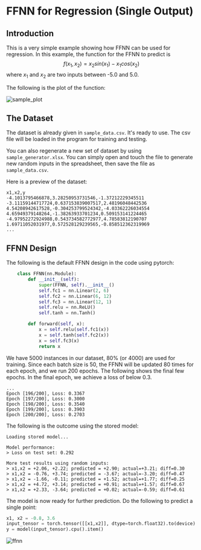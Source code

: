 # FFNN for Regression (Single Output)

## Introduction

This is a very simple example showing how FFNN can be used for regression.
In this example, the function for the FFNN to predict is 
$$f(x_1,x_2) = x_2 sin(x_1) - x_1 cos(x_2)$$ 
where $x_1$ and $x_2$ are two inputs between -5.0 and 5.0. 

The following is the plot of the function:

![sample_plot](https://github.com/cfoh/FFNN-Examples/assets/51439829/6aa48810-596e-4cd3-b0b0-098b832c07b0)

## The Dataset

The dataset is already given in `sample_data.csv`. It's ready to use. The csv file will be loaded in the program for training and testing.

You can also regenerate a new set of dataset by using `sample_generator.xlsx`. You can simply open and touch the file to generate new random inputs in the spreadsheet, then save the file as `sample_data.csv`. 

Here is a preview of the dataset:

```
x1,x2,y
-4.1013795466878,3.28250953731546,-1.37212229345511
-3.11159144717724,0.637153839007517,2.48196048442536
4.54208942617528,-0.304253799524342,-4.03362226034554
4.65949379148264,-1.38263933701234,0.509153141224465
-4.97952272924988,0.543734582772977,4.78583812190707
1.69711052031977,0.572528129239565,-0.858512362319969
...
```

## FFNN Design

The following is the default FFNN design in the code using pytorch:

```python
    class FFNN(nn.Module):
        def __init__(self):
            super(FFNN, self).__init__()
            self.fc1 = nn.Linear(2, 6)
            self.fc2 = nn.Linear(6, 12)
            self.fc3 = nn.Linear(12, 1)
            self.relu = nn.ReLU()
            self.tanh = nn.Tanh()

        def forward(self, x):
            x = self.relu(self.fc1(x))
            x = self.tanh(self.fc2(x))
            x = self.fc3(x)
            return x
```

We have 5000 instances in our dataset, 80% (or 4000) are used for training. Since each batch size is 50, the FFNN will be updated 80 times for each epoch, and we run 200 epochs. The following shows the final few epochs. In the final epoch, we achieve a loss of below 0.3.

```
...
Epoch [196/200], Loss: 0.3367
Epoch [197/200], Loss: 0.3000
Epoch [198/200], Loss: 0.3540
Epoch [199/200], Loss: 0.3903
Epoch [200/200], Loss: 0.2703
```

The following is the outcome using the stored model:

```
Loading stored model...

Model performance:
> Loss on test set: 0.292

More test results using random inputs:
> x1,x2 = +2.06, +2.22; predicted = +2.90; actual=+3.21; diff=0.30
> x1,x2 = -0.76, +3.74; predicted = -3.67; actual=-3.20; diff=0.47
> x1,x2 = -1.66, -0.11; predicted = +1.52; actual=+1.77; diff=0.25
> x1,x2 = +4.72, +3.14; predicted = +0.91; actual=+1.57; diff=0.67
> x1,x2 = +2.33, -3.64; predicted = +0.02; actual=-0.59; diff=0.61
```

The model is now ready for further prediction. Do the following to predict a single point:

```python
x1, x2 = -0.8, 3.6
input_tensor = torch.tensor([[x1,x2]], dtype=torch.float32).to(device)
y = model(input_tensor).cpu().item()
```

![ffnn](https://github.com/cfoh/FFNN-Examples/assets/51439829/838c3a4a-7951-4bb9-a187-c2ba3d69fb62)
